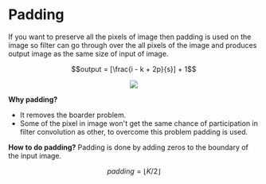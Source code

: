 # Padding

If you want to preserve all the pixels of image then padding is used on the image so filter can go through over the all pixels of the image and produces output image as the same size of input of image.

$$output = [\frac{i - k + 2p}{s}] + 1$$

<p align="center">
  <img src="https://github.com/NME-rahul/Artificial-Neural-Network/assets/100432854/0fa0398c-7f44-41dc-b788-6bbbe204c9f3" height="" width=""/>
</p>

**Why padding?**
* It removes the boarder problem.
* Some of the pixel in image won't get the same chance of participation in filter convolution as other, to overcome this problem padding is used.

**How to do padding?**
Padding is done by adding zeros to the boundary of the input image.

  $$ padding = \lfloor K / 2 \rfloor$$
